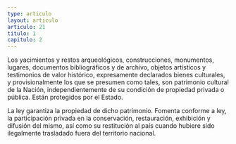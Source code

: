 ```yaml
---
type: articulo
layout: articulo
articulo: 21
titulo: 1
capitulo: 2
---
```

Los yacimientos y restos arqueológicos, construcciones, monumentos, lugares, documentos bibliográficos y de archivo, objetos artísticos y testimonios de valor histórico, expresamente declarados bienes culturales, y provisionalmente los que se presumen como tales, son patrimonio cultural de la Nación, independientemente de su condición de propiedad privada o pública. Están protegidos por el Estado.
    
La ley garantiza la propiedad de dicho patrimonio. Fomenta conforme a ley, la participación privada en la conservación, restauración, exhibición y difusión del mismo, así como su restitución al país cuando hubiere sido ilegalmente trasladado fuera del territorio nacional.
